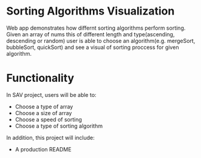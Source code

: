 # Sorting Algorithms Visualization

Web app demonstrates how differnt sorting algorithms perform sorting.
Given an array of nums this of different length and type(ascending, descending or
random) user is able to choose an algorithm(e.g. mergeSort, bubbleSort, quickSort)
and see a visual of sorting proccess for given algorithm.

# Functionality

In SAV project, users will be able to:
<ul>
    <li>Choose a type of array</li>
    <li>Choose a size of array</li>
    <li>Choose a speed of sorting</li>
    <li>Choose a type of sorting algorithm</li>
</ul>

In addition, this project will include:
<ul>
    <li>A production README</li>
</ul>